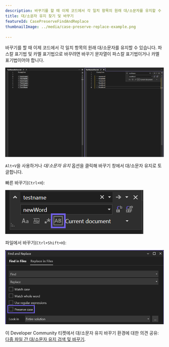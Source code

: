 ```yaml
---
description: 바꾸기를 할 때 이제 코드에서 각 일치 항목의 원래 대/소문자를 유지할 수 있습니다.
title: 대/소문자 유지 찾기 및 바꾸기
featureId: CasePreserveFindAndReplace
thumbnailImage: ../media/case-preserve-replace-example.png

---
```



바꾸기를 할 때 이제 코드에서 각 일치 항목의 원래 대/소문자를 유지할 수 있습니다. 파스칼 표기법 및 카멜 표기법으로 바꾸려면 바꾸기 문자열이 파스칼 표기법이거나 카멜 표기법이어야 합니다. 

![대/소문자 유지 찾기 및 바꾸기](../media/case-preserve-replace-example.png "대/소문자 유지 찾기 및 바꾸기")

`Alt+V`을 사용하거나 _대/소문자 유지_ 옵션을 클릭해 바꾸기 창에서 대/소문자 유지로 토글합니다. 

빠른 바꾸기(`Ctrl+H`):

![정규식 사용 오른쪽의 대/소문자 유지 아이콘](../media/case-preserve-replace-quick-replace-highlighted.png "대/소문자 유지 빠른 바꾸기")

파일에서 바꾸기(`Ctrl+Shift+H`): 

![대/소문자 유지 확인란 아래 정규식 사용](../media/case-preserve-replace-replace-in-files-highlighted.png "파일에서 대/소문자 유지 바꾸기")

이 Developer Community 티켓에서 대/소문자 유지 바꾸기 환경에 대한 의견 공유: [다중 파일 간 대/소문자 유지 검색 및 바꾸기](https://developercommunity.visualstudio.com/t/case-preserving-search-replace/580810).
